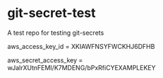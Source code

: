 # git-secret-test
A test repo for testing git-secrets 

aws_access_key_id = XKIAWFNSYFWCKHJ6DFHB

aws_secret_access_key = wJalrXUtnFEMI/K7MDENG/bPxRfiCYEXAMPLEKEY


